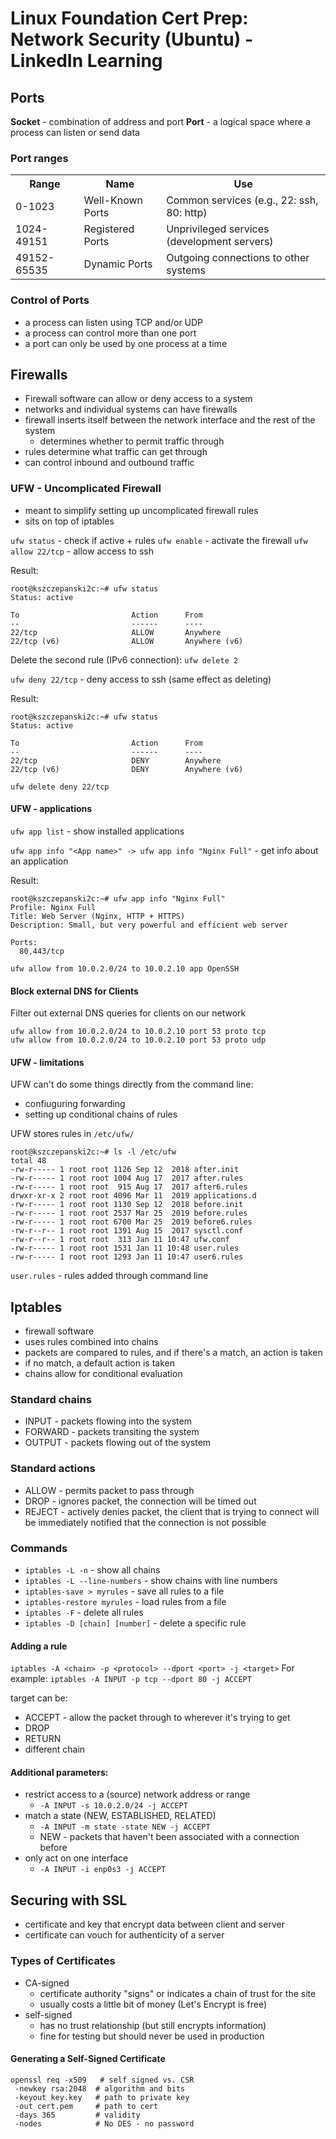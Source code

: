 # Linux Foundation Cert Prep: Network Security (Ubuntu) - LinkedIn Learning

## Ports

**Socket** - combination of address and port
**Port** - a logical space where a process can listen or send data

### Port ranges
<table>
    <tr>
        <th>Range</th>
        <th>Name</th>
        <th>Use</th>
    </tr>
    <tr>
        <td>0-1023</td>
        <td>Well-Known Ports</td>
        <td>Common services (e.g., 22: ssh, 80: http)</td>
    </tr>
    <tr>
        <td>1024-49151</td>
        <td>Registered Ports</td>
        <td>Unprivileged services (development servers)</td>
    </tr>
    <tr>
        <td>49152-65535</td>
        <td>Dynamic Ports</td>
        <td>Outgoing connections to other systems</td>
    </tr>
</table>

### Control of Ports
- a process can listen using TCP and/or UDP
- a process can control more than one port
- a port can only be used by one process at a time

## Firewalls
- Firewall software can allow or deny access to a system
- networks and individual systems can have firewalls
- firewall inserts itself between the network interface and the rest of the system
    - determines whether to permit traffic through
- rules determine what traffic can get through
- can control inbound and outbound traffic

### UFW - Uncomplicated Firewall
- meant to simplify setting up uncomplicated firewall rules
- sits on top of iptables

`ufw status` - check if active + rules
`ufw enable` - activate the firewall
`ufw allow 22/tcp` - allow access to ssh

Result:
```
root@kszczepanski2c:~# ufw status
Status: active

To                         Action      From
--                         ------      ----
22/tcp                     ALLOW       Anywhere
22/tcp (v6)                ALLOW       Anywhere (v6)
```

Delete the second rule (IPv6 connection): `ufw delete 2`

`ufw deny 22/tcp` - deny access to ssh (same effect as deleting)

Result:
```
root@kszczepanski2c:~# ufw status
Status: active

To                         Action      From
--                         ------      ----
22/tcp                     DENY        Anywhere
22/tcp (v6)                DENY        Anywhere (v6)
```

`ufw delete deny 22/tcp` 

#### UFW - applications
`ufw app list` - show installed applications

`ufw app info "<App name>" -> ufw app info "Nginx Full"` - get info about an application

Result:
```
root@kszczepanski2c:~# ufw app info "Nginx Full"
Profile: Nginx Full
Title: Web Server (Nginx, HTTP + HTTPS)
Description: Small, but very powerful and efficient web server

Ports:
  80,443/tcp
```

`ufw allow from 10.0.2.0/24 to 10.0.2.10 app OpenSSH`

#### Block external DNS for Clients
Filter out external DNS queries for clients on our network
```
ufw allow from 10.0.2.0/24 to 10.0.2.10 port 53 proto tcp
ufw allow from 10.0.2.0/24 to 10.0.2.10 port 53 proto udp
```

#### UFW - limitations
UFW can't do some things directly from the command line:

- confiuguring forwarding
- setting up conditional chains of rules

UFW stores rules in `/etc/ufw/`
```
root@kszczepanski2c:~# ls -l /etc/ufw
total 48
-rw-r----- 1 root root 1126 Sep 12  2018 after.init
-rw-r----- 1 root root 1004 Aug 17  2017 after.rules
-rw-r----- 1 root root  915 Aug 17  2017 after6.rules
drwxr-xr-x 2 root root 4096 Mar 11  2019 applications.d
-rw-r----- 1 root root 1130 Sep 12  2018 before.init
-rw-r----- 1 root root 2537 Mar 25  2019 before.rules
-rw-r----- 1 root root 6700 Mar 25  2019 before6.rules
-rw-r--r-- 1 root root 1391 Aug 15  2017 sysctl.conf
-rw-r--r-- 1 root root  313 Jan 11 10:47 ufw.conf
-rw-r----- 1 root root 1531 Jan 11 10:48 user.rules
-rw-r----- 1 root root 1293 Jan 11 10:47 user6.rules
```

`user.rules` - rules added through command line

## Iptables
- firewall software
- uses rules combined into chains
- packets are compared to rules, and if there's a match, an action is taken
- if no match, a default action is taken
- chains allow for conditional evaluation

### Standard chains
- INPUT - packets flowing into the system
- FORWARD - packets transiting the system
- OUTPUT - packets flowing out of the system

### Standard actions
- ALLOW - permits packet to pass through
- DROP - ignores packet, the connection will be timed out
- REJECT - actively denies packet, the client that is trying to connect will be immediately notified that the connection is not possible

### Commands
- `iptables -L -n` - show all chains
- `iptables -L --line-numbers` - show chains with line numbers
- `iptables-save > myrules` - save all rules to a file
- `iptables-restore myrules` - load rules from a file
- `iptables -F` - delete all rules
- `iptables -D [chain] [number]` - delete a specific rule

#### Adding a rule
`iptables -A <chain> -p <protocol> --dport <port> -j <target>`
For example: `iptables -A INPUT -p tcp --dport 80 -j ACCEPT`

target can be:

- ACCEPT - allow the packet through to wherever it's trying to get
- DROP
- RETURN
- different chain

#### Additional parameters:
- restrict access to a (source) network address or range
    - `-A INPUT -s 10.0.2.0/24 -j ACCEPT`
- match a state (NEW, ESTABLISHED, RELATED)
    - `-A INPUT -m state -state NEW -j ACCEPT`
    - NEW - packets that haven't been associated with a connection before
- only act on one interface
    - `-A INPUT -i enp0s3 -j ACCEPT`

## Securing with SSL
- certificate and key that encrypt data between client and server
- certificate can vouch for authenticity of a server

### Types of Certificates
- CA-signed 
    - certificate authority "signs" or indicates a chain of trust for the site
    - usually costs a little bit of money (Let's Encrypt is free)
- self-signed
    - has no trust relationship (but still encrypts information)
    - fine for testing but should never be used in production

#### Generating a Self-Signed Certificate
```
openssl req -x509   # self signed vs. CSR
 -newkey rsa:2048  # algorithm and bits
 -keyout key.key   # path to private key
 -out cert.pem     # path to cert
 -days 365         # validity
 -nodes            # No DES - no password
```